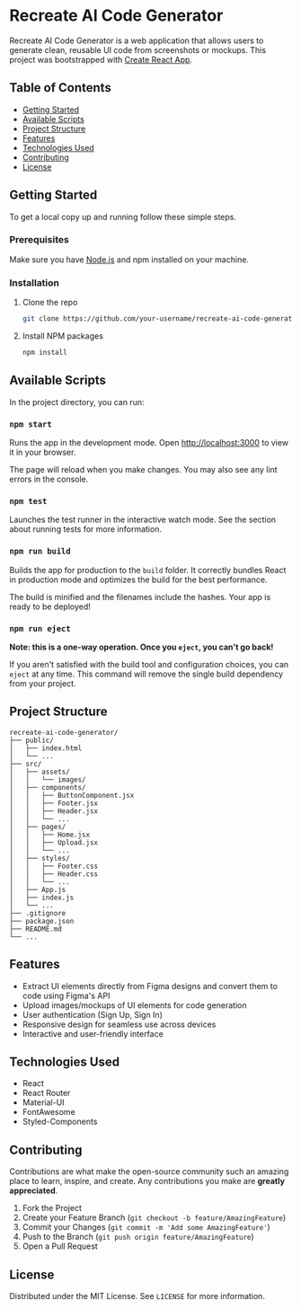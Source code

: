 # Recreate AI Code Generator

Recreate AI Code Generator is a web application that allows users to generate clean, reusable UI code from screenshots or mockups. This project was bootstrapped with [Create React App](https://github.com/facebook/create-react-app).

## Table of Contents
- [Getting Started](#getting-started)
- [Available Scripts](#available-scripts)
- [Project Structure](#project-structure)
- [Features](#features)
- [Technologies Used](#technologies-used)
- [Contributing](#contributing)
- [License](#license)

## Getting Started

To get a local copy up and running follow these simple steps.

### Prerequisites

Make sure you have [Node.js](https://nodejs.org/) and npm installed on your machine.

### Installation

1. Clone the repo
   ```sh
   git clone https://github.com/your-username/recreate-ai-code-generator.git
   ```

2. Install NPM packages
   ```sh
   npm install
   ```

## Available Scripts

In the project directory, you can run:

### `npm start`

Runs the app in the development mode. Open [http://localhost:3000](http://localhost:3000) to view it in your browser.

The page will reload when you make changes. You may also see any lint errors in the console.

### `npm test`

Launches the test runner in the interactive watch mode. See the section about running tests for more information.

### `npm run build`

Builds the app for production to the `build` folder. It correctly bundles React in production mode and optimizes the build for the best performance.

The build is minified and the filenames include the hashes. Your app is ready to be deployed!

### `npm run eject`

**Note: this is a one-way operation. Once you `eject`, you can't go back!**

If you aren't satisfied with the build tool and configuration choices, you can `eject` at any time. This command will remove the single build dependency from your project.

## Project Structure

```
recreate-ai-code-generator/
├── public/
│   ├── index.html
│   └── ...
├── src/
│   ├── assets/
│   │   └── images/
│   ├── components/
│   │   ├── ButtonComponent.jsx
│   │   ├── Footer.jsx
│   │   ├── Header.jsx
│   │   └── ...
│   ├── pages/
│   │   ├── Home.jsx
│   │   ├── Upload.jsx
│   │   └── ...
│   ├── styles/
│   │   ├── Footer.css
│   │   ├── Header.css
│   │   └── ...
│   ├── App.js
│   ├── index.js
│   └── ...
├── .gitignore
├── package.json
├── README.md
└── ...
```

## Features

- Extract UI elements directly from Figma designs and convert them to code using Figma's API
- Upload images/mockups of UI elements for code generation
- User authentication (Sign Up, Sign In)
- Responsive design for seamless use across devices
- Interactive and user-friendly interface

## Technologies Used

- React
- React Router
- Material-UI
- FontAwesome
- Styled-Components

## Contributing

Contributions are what make the open-source community such an amazing place to learn, inspire, and create. Any contributions you make are **greatly appreciated**.

1. Fork the Project
2. Create your Feature Branch (`git checkout -b feature/AmazingFeature`)
3. Commit your Changes (`git commit -m 'Add some AmazingFeature'`)
4. Push to the Branch (`git push origin feature/AmazingFeature`)
5. Open a Pull Request

## License

Distributed under the MIT License. See `LICENSE` for more information.